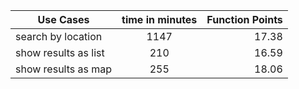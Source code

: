 | Use Cases            |      time in minutes      |  Function Points |
|----------------------|:-------------------------:|-----------------:|
| search by location   |           1147            |      17.38       |
| show results as list |            210            |      16.59       |
| show results as map  |            255            |      18.06       |
